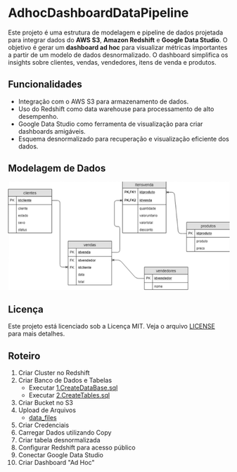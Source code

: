# AdhocDashboardDataPipeline
Este projeto é uma estrutura de modelagem e pipeline de dados projetada para integrar dados do **AWS S3**, **Amazon Redshift** e **Google Data Studio**. O objetivo é gerar um **dashboard ad hoc** para visualizar métricas importantes a partir de um modelo de dados desnormalizado. O dashboard simplifica os insights sobre clientes, vendas, vendedores, itens de venda e produtos.

## Funcionalidades

- Integração com o AWS S3 para armazenamento de dados.
- Uso do Redshift como data warehouse para processamento de alto desempenho.
- Google Data Studio como ferramenta de visualização para criar dashboards amigáveis.
- Esquema desnormalizado para recuperação e visualização eficiente dos dados.

## Modelagem de Dados

![Modelagem de Dados](https://github.com/MateusHCandido/AdhocDashboardDataPipeline/blob/main/modelagem-dados.png)

## Licença
Este projeto está licenciado sob a Licença MIT. Veja o arquivo [LICENSE](https://github.com/MateusHCandido/AdhocDashboardDataPipeline/blob/main/LICENSE) para mais detalhes.

## Roteiro

01. Criar Cluster no Redshift
02. Criar Banco de Dados e Tabelas
    - Executar [1.CreateDataBase.sql](https://github.com/MateusHCandido/AdhocDashboardDataPipeline/blob/main/sql_scripts/1.CreateDataBase.sql)
    - Executar [2.CreateTables.sql](https://github.com/MateusHCandido/AdhocDashboardDataPipeline/blob/main/sql_scripts/2.CreateTables.sql)
03. Criar Bucket no S3
04. Upload de Arquivos
    - [data_files](https://github.com/MateusHCandido/AdhocDashboardDataPipeline/tree/main/data_files)
05. Criar Credenciais
06. Carregar Dados utilizando Copy
07. Criar tabela desnormalizada
08. Configurar Redshift para acesso público
09. Conectar Google Data Studio
10. Criar Dashboard "Ad Hoc" 





